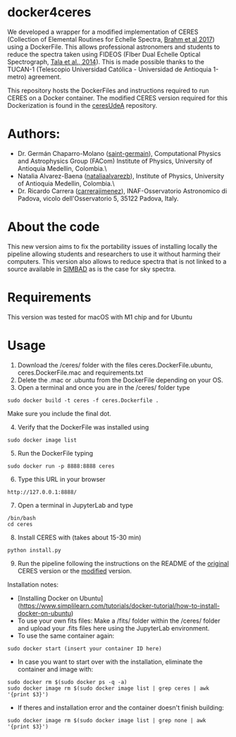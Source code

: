 # docker4ceres
We developed a wrapper for a modified implementation of CERES (Collection of Elemental Routines for Echelle Spectra, [Brahm et al 2017](https://ui.adsabs.harvard.edu/#abs/2017PASP..129c4002B/abstract)) using a DockerFile. This allows professional astronomers and students to reduce the spectra taken using FIDEOS (FIber Dual Echelle Optical Spectrograph, [Tala et al., 2014](https://ui.adsabs.harvard.edu/abs/2014SPIE.9147E..89T/abstract)). This is made possible thanks to the TUCAN-1 (Telescopio Universidad Católica - Universidad de Antioquia 1-metro) agreement.

This repository hosts the DockerFiles and instructions required to run CERES on a Docker container. The modified CERES version required for this Dockerization is found in the [ceresUdeA](https://github.com/TUCAN1/ceresUdeA) repository.


# Authors:
 
-  Dr. Germán Chaparro-Molano ([saint-germain](https://github.com/saint-germain)), Computational Physics and Astrophysics Group (FACom) Institute of Physics, University of Antioquia Medellin, Colombia.\
-  Natalia Alvarez-Baena ([nataliaalvarezb](https://github.com/nataliaalvarezb)), Institute of Physics, University of Antioquia Medellin, Colombia.\
-  Dr. Ricardo Carrera ([carrerajimenez](https://github.com/carrerajimenez)), INAF-Osservatorio Astronomico di Padova, vicolo dell'Osservatorio 5, 35122 Padova, Italy.


# About the code

This new version aims to fix the portability issues of installing locally the pipeline allowing students and researchers to use it without harming their computers. This version also allows to reduce spectra that is not linked to a source available in [SIMBAD](https://simbad.unistra.fr/simbad/) as is the case for sky spectra.

# Requirements

This version was tested for macOS with M1 chip and for Ubuntu

# Usage

1. Download the /ceres/ folder with the files ceres.DockerFile.ubuntu, ceres.DockerFile.mac and requirements.txt
2. Delete the .mac or .ubuntu from the DockerFile depending on your OS.
3. Open a terminal and once you are in the /ceres/ folder type

```
sudo docker build -t ceres -f ceres.Dockerfile .
```
  Make sure you include the final dot.

4. Verify that the DockerFile was installed using

```
sudo docker image list
```

5. Run the DockerFile typing

```
sudo docker run -p 8888:8888 ceres
```

6. Type this URL in your browser

```
http://127.0.0.1:8888/
```
7. Open a terminal in JupyterLab and type

```
/bin/bash
cd ceres
```
8. Install CERES with (takes about 15-30 min)

```
python install.py
```
9. Run the pipeline following the instructions on the README of the [original](https://github.com/rabrahm/ceres) CERES version or the [modified](https://github.com/TUCAN1/ceresUdeA) version.

Installation notes:

- [Installing Docker on Ubuntu] (https://www.simplilearn.com/tutorials/docker-tutorial/how-to-install-docker-on-ubuntu)
- To use your own fits files: Make a /fits/ folder within the /ceres/ folder and upload your .fits files here using the JupyterLab environment.
- To use the same container again:
```
sudo docker start (insert your container ID here)
```
- In case you want to start over with the installation, eliminate the container and image with:
```
sudo docker rm $(sudo docker ps -q -a)
sudo docker image rm $(sudo docker image list | grep ceres | awk '{print $3}')
```
- If theres and installation error and the container doesn't finish building:
```
sudo docker image rm $(sudo docker image list | grep none | awk '{print $3}')
```





